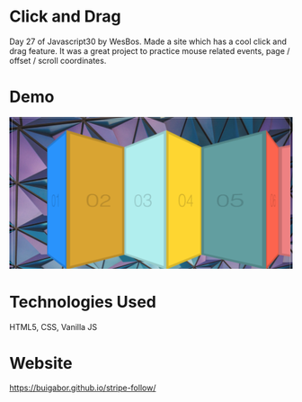# Click and Drag

Day 27 of Javascript30 by WesBos. Made a site which has a cool click and drag feature. It was a great project to practice mouse related events, page / offset / scroll coordinates.

# Demo

<img src="images/Demo.png">

# Technologies Used

HTML5, CSS, Vanilla JS

# Website

https://buigabor.github.io/stripe-follow/
